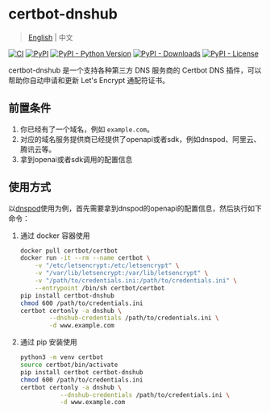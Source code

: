 # certbot-dnshub

> [English](README.md) | 中文


[![CI](https://github.com/warjiang/certbot-dnshub/workflows/CI/badge.svg?branch=main&event=push)](https://github.com/warjiang/certbot-dnshub/actions?query=event%3Apush+branch%3Amaster+workflow%3ACI+)
[![PyPI](https://img.shields.io/pypi/v/certbot-dnshub.svg)](https://pypi.org/project/certbot-dnshub/)
[![PyPI - Python Version](https://img.shields.io/pypi/pyversions/certbot-dnshub.svg)](https://pypi.org/project/certbot-dnshub/)
[![PyPI - Downloads](https://img.shields.io/pypi/dm/certbot-dnshub.svg)](https://pypi.org/project/certbot-dnshub/)
[![PyPI - License](https://img.shields.io/pypi/l/certbot-dnshub.svg)](https://pypi.org/project/certbot-dnshub/)

certbot-dnshub 是一个支持各种第三方 DNS 服务商的 Certbot DNS 插件，可以帮助你自动申请和更新 Let's Encrypt 通配符证书。

## 前置条件
1. 你已经有了一个域名，例如 `example.com`。
2. 对应的域名服务提供商已经提供了openapi或者sdk，例如dnspod、阿里云、腾讯云等。
3. 拿到openai或者sdk调用的配置信息


## 使用方式
以[dnspod](./assets/dnspod.md)使用为例，首先需要拿到dnspod的openapi的配置信息，然后执行如下命令：

1. 通过 docker 容器使用
    ```bash
    docker pull certbot/certbot
    docker run -it --rm --name certbot \
        -v "/etc/letsencrypt:/etc/letsencrypt" \
        -v "/var/lib/letsencrypt:/var/lib/letsencrypt" \
        -v "/path/to/credentials.ini:/path/to/credentials.ini" \
        --entrypoint /bin/sh certbot/certbot
    pip install certbot-dnshub 
    chmod 600 /path/to/credentials.ini
    certbot certonly -a dnshub \
            --dnshub-credentials /path/to/credentials.ini \
            -d www.example.com 
    ```
2. 通过 pip 安装使用
   ```bash
   python3 -m venv certbot
   source certbot/bin/activate
   pip install certbot certbot-dnshub
   chmod 600 /path/to/credentials.ini
   certbot certonly -a dnshub \
              --dnshub-credentials /path/to/credentials.ini \
              -d www.example.com 
   ```